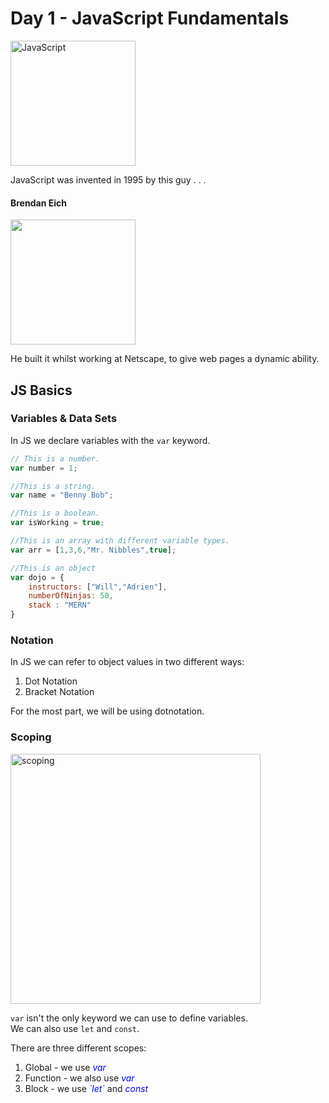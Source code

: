 # Day 1 - JavaScript Fundamentals



<img src="https://github.com/adion81/mern-lectures/blob/master/assets/js.png" alt="JavaScript" width="200px" />

JavaScript was invented in 1995 by this guy . . . 

#### Brendan Eich
<img src="https://peoplepill.com/media/people/thumbs/B/brendan-eich.jpg" src="Brendan Eich" width="200px">

He built it whilst working at Netscape, to give web pages a dynamic ability.

## JS Basics

### Variables & Data Sets

In JS we declare variables with the `var` keyword.

```js
// This is a number.
var number = 1;

//This is a string.
var name = "Benny Bob";

//This is a boolean.
var isWorking = true;

//This is an array with different variable types.
var arr = [1,3,6,"Mr. Nibbles",true];

//This is an object
var dojo = {
    instructors: ["Will","Adrien"],
    numberOfNinjas: 50,
    stack : "MERN"
}
```


### Notation

In JS we can refer to object values in two different ways:

<ol>
    <li>Dot Notation</li>
    <li>Bracket Notation</li>
</ol>

For the most part, we will be using dotnotation.

### Scoping 

<img src="https://miro.medium.com/max/640/1*Xc7vCmdjT3ImRnW1knnCbw.png" alt="scoping" width="400px">

`var` isn't the only keyword we can use to define variables.<br>
We can also use `let` and `const`.<br>

There are three different scopes:

<ol>
    <li>Global - we use <em style="color:blue;">var</em></li>
    <li>Function - we also use <em style="color:blue;">var</em></li>
    <li>Block - we use <em style="color:blue;">`let`</em> and <em style="color:blue;">const</em></li>
</ol>



